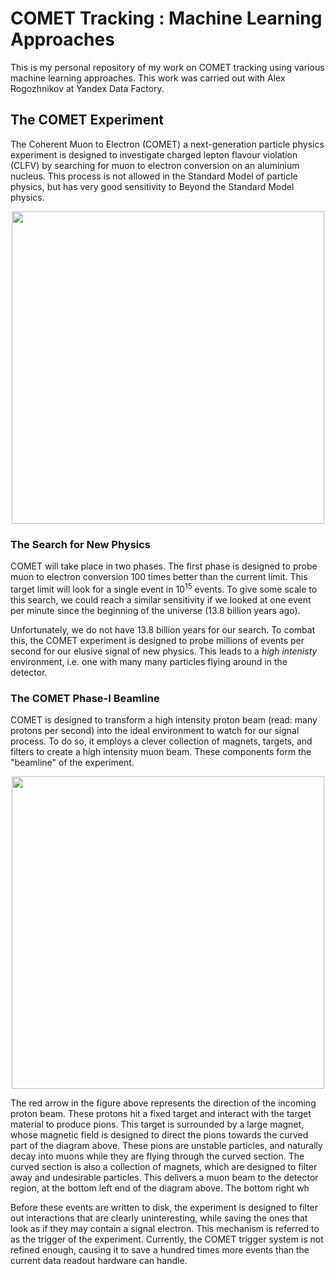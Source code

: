 # COMET Tracking : Machine Learning Approaches

This is my personal repository of my work on COMET tracking using various 
machine learning approaches.  This work was carried out with Alex Rogozhnikov at 
Yandex Data Factory.

## The COMET Experiment

The Coherent Muon to Electron (COMET) a next-generation particle physics 
experiment is designed to investigate charged lepton flavour violation (CLFV) by 
searching for muon to electron conversion on an aluminium nucleus.  This process 
is not allowed in the Standard Model of particle physics, but has very good 
sensitivity to Beyond the Standard Model physics. 

<p align="center">
    <img src="https://github.com/ewengillies/track-finding-yandex/blob/update_readme/images/phase_i_no_background.png" width="500">
</p>

### The Search for New Physics

COMET will take place in two phases. The first phase is designed to probe muon 
to electron conversion 100 times better than the current limit. This target 
limit will look for  a single event in 10<sup>15</sup> events.  To give some 
scale to this search, we could reach a similar sensitivity if we looked at one 
event per minute since the beginning of the universe (13.8 billion years ago).

Unfortunately, we do not have 13.8 billion years for our search.  To combat 
this, the COMET experiment is designed to probe millions of events per second 
for our elusive signal of new physics.  This leads to a *high intenisty* 
environment, i.e. one with many many particles flying around in the detector.

### The COMET Phase-I Beamline

COMET is designed to transform a high intensity proton beam (read: many protons 
per second) into the ideal environment to watch for our signal process.  To do 
so, it employs a clever collection of magnets, targets, and filters to create 
a high intensity muon beam.  These components form the "beamline" of the 
experiment.

<p align="center">
    <img src="https://github.com/ewengillies/track-finding-yandex/blob/update_readme/images/PhaseI_schematic_no_back.png" width="500">
</p>

The red arrow in the figure above represents the direction of the incoming 
proton beam.  These protons hit a fixed target and interact with the target 
material to produce pions.  This target is surrounded by a large magnet, whose 
magnetic field is designed to direct the pions towards the curved part of the 
diagram above.  These pions are unstable particles, and naturally decay into 
muons while they are flying through the curved section.  The curved section is 
also a collection of magnets, which are designed to filter away and undesirable 
particles.  This delivers a muon beam to the detector region, at the bottom left 
end of the diagram above.  The bottom right wh

Before these events are written to disk, the experiment is designed to filter 
out interactions that are clearly uninteresting, while saving the ones that look 
as if they may contain a signal electron. This mechanism is referred to as the 
trigger of the experiment.  Currently, the COMET trigger system is not refined 
enough, causing it to save a hundred times more events than the current data 
readout hardware can handle.  
